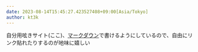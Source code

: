 ```yaml
---
date: 2023-08-14T15:45:27.423527408+09:00[Asia/Tokyo]
author: kt3k
---
```

自分用呟きサイト(ここ)、[マークダウン](https://ja.wikipedia.org/wiki/Markdown)で書けるようにしているので、自由にリンク貼れたりするのが地味に嬉しい
